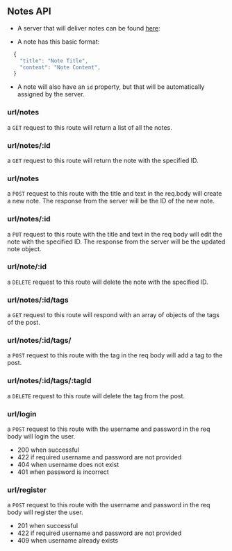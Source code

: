 ## Notes API

- A server that will deliver notes can be found [here](https://salty-cliffs-66443.herokuapp.com):

- A note has this basic format:

```js
  {
    "title": "Note Title",
    "content": "Note Content",
  }
```

- A note will also have an `id` property, but that will be automatically assigned by the server.

### url/notes

a `GET` request to this route will return a list of all the notes.

### url/notes/:id

a `GET` request to this route will return the note with the specified ID.

### url/notes

a `POST` request to this route with the title and text in the req.body will create a new note. The response from the server will be the ID of the new note.

### url/notes/:id

a `PUT` request to this route with the title and text in the req body will edit the note with the specified ID. The response from the server will be the updated note object.

### url/note/:id

a `DELETE` request to this route will delete the note with the specified ID.

### url/notes/:id/tags

a `GET` request to this route will respond with an array of objects of the tags of the post.

### url/notes/:id/tags/

a `POST` request to this route with the tag in the req body will add a tag to the post.

### url/notes/:id/tags/:tagId

a `DELETE` request to this route will delete the tag from the post.

### url/login

a `POST` request to this route with the username and password in the req body will login the user.

- 200 when successful
- 422 if required username and password are not provided
- 404 when username does not exist
- 401 when password is incorrect

### url/register

a `POST` request to this route with the username and password in the req body will register the user.

- 201 when successful
- 422 if required username and password are not provided
- 409 when username already exists
